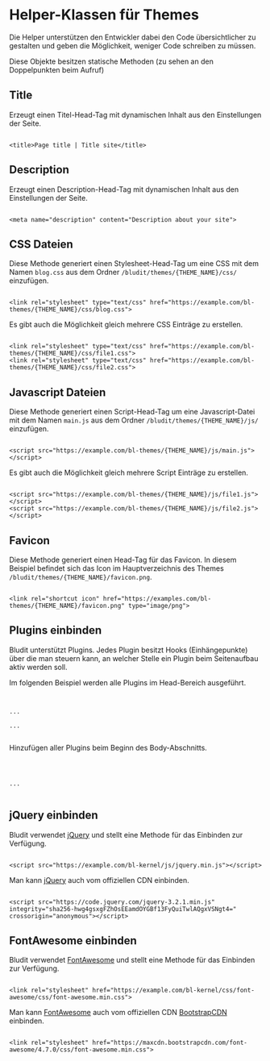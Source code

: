 # Helper-Klassen für Themes
<!-- Position: 100 -->

Die Helper unterstützen den Entwickler dabei den Code übersichtlicher zu gestalten und geben die Möglichkeit, weniger
Code schreiben zu müssen.

Diese Objekte besitzen statische Methoden (zu sehen an den Doppelpunkten beim Aufruf)

## Title
Erzeugt einen Titel-Head-Tag mit dynamischen Inhalt aus den Einstellungen der Seite.
<pre><code data-language="php"><?php
	echo Theme::headTitle();
?></code></pre>

```
<title>Page title | Title site</title>
```

## Description
Erzeugt einen Description-Head-Tag mit dynamischen Inhalt aus den Einstellungen der Seite.
<pre><code data-language="php"><?php
	echo Theme::headDescription();
?></code></pre>

```
<meta name="description" content="Description about your site">
```

## CSS Dateien
Diese Methode generiert einen Stylesheet-Head-Tag um eine CSS mit dem Namen `blog.css` aus dem Ordner `/bludit/themes/{THEME_NAME}/css/` einzufügen.
<pre><code data-language="php"><?php
	echo Theme::css('css/blog.css');
?></code></pre>

```
<link rel="stylesheet" type="text/css" href="https://example.com/bl-themes/{THEME_NAME}/css/blog.css">
```

Es gibt auch die Möglichkeit gleich mehrere CSS Einträge zu erstellen.
<pre><code data-language="php"><?php
	echo Theme::css(array('css/file1.css', 'css/file2.css'));
?></code></pre>

```
<link rel="stylesheet" type="text/css" href="https://example.com/bl-themes/{THEME_NAME}/css/file1.css">
<link rel="stylesheet" type="text/css" href="https://example.com/bl-themes/{THEME_NAME}/css/file2.css">
```

## Javascript Dateien
Diese Methode generiert einen Script-Head-Tag um eine Javascript-Datei mit dem Namen `main.js` aus dem Ordner `/bludit/themes/{THEME_NAME}/js/` einzufügen.
<pre><code data-language="php"><?php
	echo Theme::js('js/main.js');
?></code></pre>

```
<script src="https://example.com/bl-themes/{THEME_NAME}/js/main.js"></script>
```

Es gibt auch die Möglichkeit gleich mehrere Script Einträge zu erstellen.
<pre><code data-language="php"><?php
	echo Theme::js(array('js/file1.js', 'js/file2.js'));
?></code></pre>

```
<script src="https://example.com/bl-themes/{THEME_NAME}/js/file1.js"></script>
<script src="https://example.com/bl-themes/{THEME_NAME}/js/file2.js"></script>
```

## Favicon
Diese Methode generiert einen Head-Tag für das Favicon. In diesem Beispiel befindet sich das Icon im Hauptverzeichnis des Themes `/bludit/themes/{THEME_NAME}/favicon.png`.

<pre><code data-language="php"><?php
	echo Theme::favicon('favicon.png');
?></code></pre>

```
<link rel="shortcut icon" href="https://examples.com/bl-themes/{THEME_NAME}/favicon.png" type="image/png">
```

## Plugins einbinden
Bludit unterstützt Plugins. Jedes Plugin besitzt Hooks (Einhängepunkte) über die man steuern kann, an welcher Stelle ein Plugin beim Seitenaufbau aktiv werden soll.

Im folgenden Beispiel werden alle Plugins im Head-Bereich ausgeführt.
<pre><code data-language="php">
<head>
...
<?php
	Theme::plugins('siteHead');
?>
...
</head>
</code></pre>

Hinzufügen aller Plugins beim Beginn des Body-Abschnitts.
<pre><code data-language="php">
<body>
<?php
	Theme::plugins('siteBodyBegin');
?>
...
</body>
</code></pre>

## jQuery einbinden
Bludit verwendet [jQuery](http://jquery.com) und stellt eine Methode für das Einbinden zur Verfügung.

<pre><code data-language="php"><?php
	echo Theme::jquery();
?></code></pre>

```
<script src="https://example.com/bl-kernel/js/jquery.min.js"></script>
```

Man kann [jQuery](http://jquery.com) auch vom offiziellen CDN einbinden.

<pre><code data-language="php"><?php
	$cdn = true;
	echo Theme::jquery($cdn);
?></code></pre>

```
<script src="https://code.jquery.com/jquery-3.2.1.min.js" integrity="sha256-hwg4gsxgFZhOsEEamdOYGBf13FyQuiTwlAQgxVSNgt4=" crossorigin="anonymous"></script>
```

## FontAwesome einbinden
Bludit verwendet [FontAwesome](http://fontawesome.io) und stellt eine Methode für das Einbinden zur Verfügung.

<pre><code data-language="php"><?php
	echo Theme::fontAwesome();
?></code></pre>

```
<link rel="stylesheet" href="https://example.com/bl-kernel/css/font-awesome/css/font-awesome.min.css">
```

Man kann [FontAwesome](http://fontawesome.io) auch vom offiziellen CDN [BootstrapCDN](https://www.bootstrapcdn.com) einbinden.

<pre><code data-language="php"><?php
	$cdn = true;
	echo Theme::fontAwesome($cdn);
?></code></pre>

```
<link rel="stylesheet" href="https://maxcdn.bootstrapcdn.com/font-awesome/4.7.0/css/font-awesome.min.css">
```
